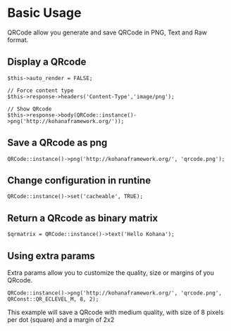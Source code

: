 # Basic Usage

QRCode allow you generate and save QRCode in PNG, Text and Raw format.

## Display a QRcode

	$this->auto_render = FALSE;                   	  	  
	  
	// Force content type
	$this->response->headers('Content-Type','image/png');

	// Show QRcode         
	$this->response->body(QRCode::instance()->png('http://kohanaframework.org/')); 
	
## Save a QRcode as png

	QRCode::instance()->png('http://kohanaframework.org/', 'qrcode.png');

## Change configuration in runtine 
  
	QRCode::instance()->set('cacheable', TRUE);

## Return a QRcode as binary matrix

	$qrmatrix = QRCode::instance()->text('Hello Kohana');
	
## Using extra params

Extra params allow you to customize the quality, size or margins of you QRcode.

	QRCode::instance()->png('http://kohanaframework.org/', 'qrcode.png', QRConst::QR_ECLEVEL_M, 8, 2);

This example will save a QRcode with medium quality, with size of 8 pixels per dot (square) and a margin of 2x2

